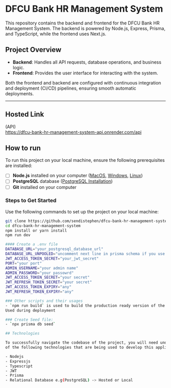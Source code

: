 # DFCU Bank HR Management System

This repository contains the backend and frontend for the DFCU Bank HR Management System. The backend is powered by Node.js, Express, Prisma, and TypeScript, while the frontend uses Next.js.

## Project Overview

- **Backend**: Handles all API requests, database operations, and business logic.
- **Frontend**: Provides the user interface for interacting with the system.

Both the frontend and backend are configured with continuous integration and deployment (CI/CD) pipelines, ensuring smooth automatic deployments.

---

## Hosted Link

(API)  
https://dfcu-bank-hr-management-system-api.onrender.com/api

## How to run

To run this project on your local machine, ensure the following prerequisites are installed:

- [ ] **Node.js** installed on your computer ([MacOS](https://nodejs.org/en/download/), [Windows](https://nodejs.org/en/download/), [Linux](https://nodejs.org/en/download/))
- [ ] **PostgreSQL** database ([PostgreSQL Installation](https://www.postgresql.org/download/))
- [ ] **Git** installed on your computer

### Steps to Get Started

Use the following commands to set up the project on your local machine:

```bash
git clone https://github.com/sendistephen/dfcu-bank-hr-management-system.git
cd dfcu-bank-hr-management-system
npm install or yarn install
npm run dev

#### Create a .env file
DATABASE_URL="your_postgresql_database_url"
DATABASE_URL_UNPOOLED="uncomment next line in prisma schema if you use Prisma <5.10"
JWT_ACCESS_TOKEN_SECRET="your_jwt_secret"
PORT="your port"
ADMIN_USERNAME="your admin name"
ADMIN_PASSWORD="your passowrd"
JWT_ACCESS_TOKEN_SECRET="your secret"
JWT_REFRESH_TOKEN_SECRET="your secret"
JWT_ACCESS_TOKEN_EXPIRY="any"
JWT_REFRESH_TOKEN_EXPIRY="any"

### Other scripts and their usages
- `npm run build` is used to build the production ready version of the projects.
Used during deployment

### Create Seed file:
- `npx prisma db seed`

## Technologies

To successfully navigate the codebase of the project, you will need undertanding
of the following technologies that are being used to develop this application:

- Nodejs
- Expressjs
- Typescript
- JWT
- Prisma
- Relational Database e.g(PostgreSQL) -> Hosted or Local
```
